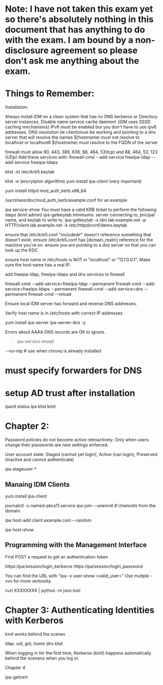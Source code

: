 # Note:  I have not taken this exam yet so there's absolutely nothing in this document that has anything to do with the exam.  I am bound by a non-disclosure agreement so please don't ask me anything about the exam.


# Things to Remember:
Installation:

Always install iDM on a clean system that has no DNS kerberos or Directory server instances.
Disable name service cache daemon! (iDM uses SSSD caching mechanisms)
IPv6 *must* be enabled but you don't have to use ipv6 addresses.
DNS resolution (ie client)must be working and pointing to a dns server that will resolve the names 
$(hostname) must not resolve to localhost or localhost6
$(hostname) must resolve to the FQDN of the server

firewall must allow 80, 443, 389, 636, 88, 464, 53(tcp) and 88, 464, 53, 123 (UDp)
Add these services with:
firewall-cmd --add-service freeipa-ldap --add-service freeipa-ldaps



klist -kt /etc/krb5.keytab

klist -e (encrytpion algorithm)
yum install ipa-client (very important)

yum install httpd mod_auth_kerb.x86_64

/usr/share/doc/mod_auth_kerb/example.conf for an example 

ipa service-show
You must have a valid KRB ticket to perform the following steps (kinit admin)
ipa-getkeytab     minimums: server connecting to, pricipal name, and keytab to write to.
ipa-getkeytab -s idm.lab.example.net -p HTTP/client.lab.example.net -k /etc/httpd/conf/demo.keytab


ensure that /etc/krb5.conf "includedir" doesn't reference something that doesn't exist.
ensure /etc/krb5.conf has [domain_realm] reference for the machine you're on.
ensure you are pointing to a dns server so that you can look up the KDC


ensure host name in /etc/hosts is NOT in "localhost" or "127.0.0.1".  Make sure the host name has a real IP.


add freeipa-ldap, freeipa-ldaps and dns services to firewall

firewall-cmd --add-service=freeipa-ldap --permanent
firewall-cmd --add-service=freeipa-ldaps --permanent
firewall-cmd --add-service=dns --permanent
firewall-cmd --reload


Ensure local IDM server has forward and reverse DNS addresses.

Verify host name is in /etc/hosts with correct IP addresses


yum install ipa-server ipa-server-dns -y

Errors about AAAA DNS records are OK to ignore.

> ipa-service-install

  --no-ntp # use when chrony is already installed
  # must specify forwarders for DNS
  # setup AD trust after installation
  
  
  
  
  ipactl status
  ipa
  klist
  kinit 
  
  # Chapter 2:
  
  Password policies do not become active retroactively.  Only when users change their passwords are new settings enforced.
  
  User account state:  Staged (cannot yet login), Active (can login), Preserved (inactive and cannot authenticate)
  
  ipa stageuser-*
  
  ## Manaing IDM Clients
  yum install ipa-client
  
  journalctl -u named-pkcs11.service
  ipa-join --unenroll # Unenrolls from the domain.
  
  
  ipa host-add client.example.com --random
  
  ipa host-show <client registered>
  
  ## Programming with the Management Interface
  
  First POST a request to get an authentication token
  
  https:<url>/ipa/session/login_kerberos
  https:<url>/ipa/session/login_password
  
  You can find the URL with "ipa -v user-show <valid_user>"  Use multple -vvv for more verbosity.
  
  
  
  curl XXXXXXXX |  python -m json.tool
  # Chapter 3: Authenticating Identities with Kerberos 
  
  
  
  kinit works behind the scenes 
  
  ldap:  uid, gid, home dirs
  klist
  
  
  When logging in for the first time, Kerberos (kinit) happens automatically behind the scenens when you log in.
  

Chapter 4

ipa-getcert
 
 
 
 
 
